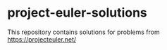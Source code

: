 # project-euler-solutions
This repository contains solutions for problems from https://projecteuler.net/
